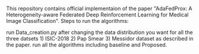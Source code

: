This repository contains official implementaion of the paper "AdaFedProx: A Heterogeneity-aware Federated Deep Reinforcement Learning for Medical Image Classification". Steps to run the algorithms:

run Data_creation.py after changing the data distribution you want for all the three datsets 1) ISIC-2018 2) Pap Smear 3) Messidor dataset as described in the paper.
run all the algorithms including baseline and Proposed.

